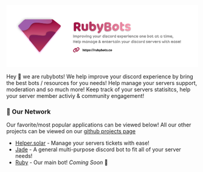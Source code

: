 <script src="https://kit.fontawesome.com/0e4308e3cd.js" crossorigin="anonymous"></script>
[![RubyBots.co's Banner](./assets/Banner%20(3).png)](https://rubybots.co)

Hey 👋 we are rubybots! We help improve your discord experience by bring the best bots / resources for you needs! Help manage your servers support, moderation and so much more! Keep track of your servers statisitcs, help your server member activiy & community engagement!


### 🚀 Our Network

Our favorite/most popular applications can be viewed below! All our other projects can be viewed on our [github projects page](https://github.com/orgs/Ruby-Bots/repositories)

 - [Helper.solar](https://helper.solar) - Manage your servers tickets with ease!
 - [Jade](https://jade.rubybots.co) - A general multi-purpose discord bot to fit all of your server needs!
 - [Ruby](https://bot.rubybots.co) - Our main bot! *Coming Soon* 👀